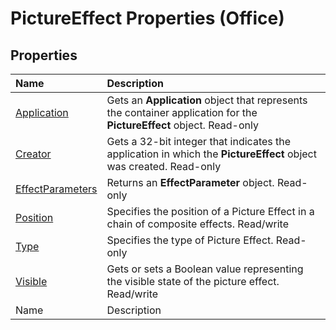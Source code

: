 
# PictureEffect Properties (Office)

## Properties



|**Name**|**Description**|
|:-----|:-----|
| [Application](90e612f1-71b6-48d7-4c14-0336d0992cc3.md)|Gets an  **Application** object that represents the container application for the **PictureEffect** object. Read-only|
| [Creator](4d001927-b503-34a9-0776-bb186a22cb96.md)|Gets a 32-bit integer that indicates the application in which the  **PictureEffect** object was created. Read-only|
| [EffectParameters](a0729015-14ab-e5c3-9772-678b892e4834.md)|Returns an  **EffectParameter** object. Read-only|
| [Position](29c2d136-777f-5984-3018-3dae2721ed76.md)|Specifies the position of a Picture Effect in a chain of composite effects. Read/write|
| [Type](9d93d9b5-726b-5cbb-3642-bbd461d706c7.md)|Specifies the type of Picture Effect. Read-only|
| [Visible](cdfcda14-5d74-c61f-e289-1d53ea3e8e80.md)|Gets or sets a Boolean value representing the visible state of the picture effect. Read/write|
|Name|Description|
